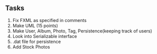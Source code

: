 ## Tasks

1. Fix FXML as specified in comments
2. Make UML (15 points)
3. Make User, Album, Photo, Tag, Persistence(keeping track of users)
4. Look into Serializable interface
5. .dat file for persistence
6. Add Stock Photos

